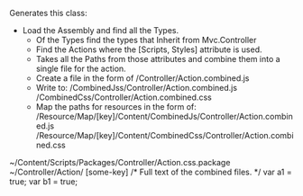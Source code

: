 ﻿Generates this class:

- Load the Assembly and find all the Types.
	- Of the Types find the types that Inherit from Mvc.Controller
	- Find the Actions where the [Scripts, Styles] attribute is used.
	- Takes all the Paths from those attributes and combine them into a
		single file for the action.
	- Create a file in the form of /Controller/Action.combined.js
	- Write to:
			/CombinedJss/Controller/Action.combined.js
			/CombinedCss/Controller/Action.combined.css
	- Map the paths for resources in the form of:
			/Resource/Map/[key]/Content/CombinedJs/Controller/Action.combined.js
			/Resource/Map/[key]/Content/CombinedCss/Controller/Action.combined.css

<combined-resources>
	<caches>
		<cache>
			<assets>
				<asset-path>~/Content/Scripts/Packages/Controller/Action.css.package</asset-path>
			</assets>
			<action-path>~/Controller/Action/</action-path>
			<hash>[some-key]</hash>
			<combined-source>
/* Full text of the combined files. */
var a1 = true;
var b1 = true;
			</combined-source>
		</cache>
	</caches>
</combined-resources>